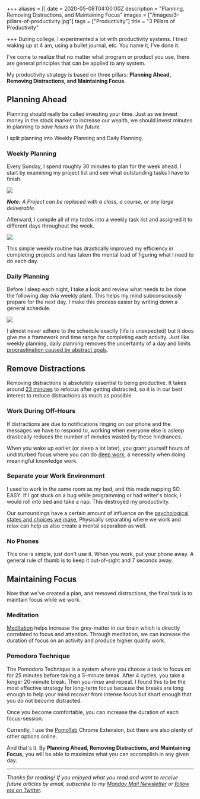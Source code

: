 +++
aliases = []
date = 2020-05-08T04:00:00Z
description = "Planning, Removing Distractions, and Maintaining Focus"
images = ["/images/3-pillars-of-productivity.jpg"]
tags = ["Productivity"]
title = "3 Pillars of Productivity"

+++
During college, I experimented a lot with productivity systems. I tried waking up at 4 am, using a bullet journal, etc. You name it, I've done it.

I've come to realize that no matter what program or product you use, there are general principles that can be applied to any system.

My productivity strategy is based on three pillars: **Planning Ahead, Removing Distractions, and Maintaining Focus.**

## Planning Ahead

Planning should really be called investing your time. Just as we invest money in the stock market to increase our wealth, we should invest minutes in planning to _save hours in the future._

I split planning into Weekly Planning and Daily Planning.

### Weekly Planning

Every Sunday, I spend roughly 30 minutes to plan for the week ahead. I start by examining my project list and see what outstanding tasks I have to finish.

![](https://firebasestorage.googleapis.com/v0/b/firescript-577a2.appspot.com/o/imgs%2Fapp%2Fandyjgao%2FGr23n_h1sA.png?alt=media&token=c5eae831-bdb9-4d48-8946-6c23d6b7aecb)

**_Note:_** _A Project can be replaced with a class, a course, or any large deliverable._

Afterward, I compile all of my todos into a weekly task list and assigned it to different days throughout the week.

![](https://firebasestorage.googleapis.com/v0/b/firescript-577a2.appspot.com/o/imgs%2Fapp%2Fandyjgao%2FzVa8Q9JqV6.png?alt=media&token=4d9f5db6-8865-4740-86f9-330c383b12f2)

This simple weekly routine has drastically improved my efficiency in completing projects and has taken the mental load of figuring what I need to do each day.

### Daily Planning

Before I sleep each night, I take a look and review what needs to be done the following day (via weekly plan). This helps my mind subconsciously prepare for the next day. I make this process easier by writing down a general schedule.

![](https://firebasestorage.googleapis.com/v0/b/firescript-577a2.appspot.com/o/imgs%2Fapp%2Fandyjgao%2FQ3mr0I3xO2.png?alt=media&token=265cb471-e11b-4980-80f7-144a6c809079)

I almost never adhere to the schedule exactly (life is unexpected) but it does give me a framework and time range for completing each activity. Just like weekly planning, daily planning removes the uncertainty of a day and limits [procrastination caused by abstract goals](https://www.spring.org.uk/2009/01/how-to-avoid-procrastination-think.php).

## Remove Distractions

Removing distractions is absolutely essential to being productive. It takes around [23 minutes](https://www.themuse.com/advice/this-is-nuts-it-takes-nearly-30-minutes-to-refocus-after-you-get-distracted) to refocus after getting distracted, so it is in our best interest to reduce distractions as much as possible.

### Work During Off-Hours

If distractions are due to notifications ringing on our phone and the messages we have to respond to, working when everyone else is asleep drastically reduces the number of minutes wasted by these hindrances.

When you wake up earlier (or sleep a lot later), you grant yourself hours of undisturbed focus where you can do [deep work](https://www.calnewport.com/books/deep-work/), a necessity when doing meaningful knowledge work.

### Separate your Work Environment

I used to work in the same room as my bed, and this made napping SO EASY. If I got stuck on a bug while programming or had writer's block, I would roll into bed and take a nap. This destroyed my productivity.

Our surroundings have a certain amount of influence on the [psychological states and choices we make.](http://healthysleep.med.harvard.edu/healthy/getting/overcoming/tips)  Physically separating where we work and relax can help us also create a mental separation as well.

### No Phones

This one is simple, just don't use it. When you work, put your phone away.  A general rule of thumb is to keep it out-of-sight and 7 seconds away.

## Maintaining Focus

Now that we've created a plan, and removed distractions, the final task is to maintain focus while we work.

### Meditation

[Meditation](https://www.andyjgao.com/blog/why-i-love-meditation/) helps increase the grey-matter in our brain which is directly correlated to focus and attention. Through meditation, we can increase the duration of focus on an activity and produce higher quality work.

### Pomodoro Technique

The Pomodoro Technique is a system where you choose a task to focus on for 25 minutes before taking a 5-minute break. After 4 cycles, you take a longer 20-minute break. Then you rinse and repeat. I found this to be the most effective strategy for long-term focus because the breaks are long enough to help your mind recover from intense focus but short enough that you do not become distracted.

Once you become comfortable, you can increase the duration of each focus-session.

Currently, I use the [PomoTab](https://www.andyjgao.com/projects/pomotab/) Chrome Extension, but there are also plenty of other options online.

And that's it. By **Planning Ahead, Removing Distractions, and Maintaining Focus,** you will be able to maximize what you can accomplish in any given day. 

***

_Thanks for reading! If you enjoyed what you read and want to receive future articles by email, subscribe to my_ [_Monday Mail Newsletter_](https://mondaymail.substack.com/) _or_ [_follow me on Twitter_](https://twitter.com/AndyJGao)_._
